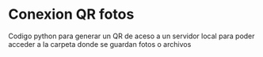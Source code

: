 # Conexion QR fotos
 Codigo python para generar un QR de aceso a un servidor local para poder acceder a la carpeta donde se guardan fotos o archivos
